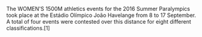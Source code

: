 The WOMEN'S 1500M athletics events for the 2016 Summer Paralympics took place at the Estádio Olímpico João Havelange from 8 to 17 September. A total of four events were contested over this distance for eight different classifications.[1]

